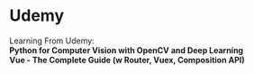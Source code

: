 # Udemy
Learning From Udemy:<br>
<b>Python for Computer Vision with OpenCV and Deep Learning
<br>
<b>Vue - The Complete Guide (w Router, Vuex, Composition API)
<br>
